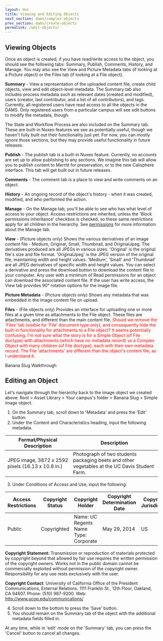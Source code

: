 ```yaml
---
layout: doc
title: Viewing and Editing Objects
next_section: dams/complex-objects
prev_section: dams/create-objects
permalink: /edit-objects/
---
```


## Viewing Objects

Once an object is created, if you have read/write access to the object, you should see the following tabs: Summary, Publish, Comments, History, and Manage. You may also see the View and Picture Metadata tabs (if looking at a Picture object) or the Files tab (if looking at a File object). 

**Summary** - View a representation of the uploaded content file, create child objects, view and edit object-level metadata. The Summary tab also includes process metadata such as relevant dates (created and modified), users (creator, last contributor, and a list of all contributors), and tags. Currently, all registered users have read access to all the objects in the DAMS. Only registered users from a particular campus will see edit buttons to modify the metadata, though. 

<div class="note">The State and Workflow Process are also included on the Summary tab. These are built-in Nuxeo features we see as potentially useful, though we haven't fully built out their functionality just yet. For now, you can mostly ignore those sections, but they may provide useful functionality in future releases.</div>

**Publish** - The publish tab is a built-in Nuxeo feature. Currently, no accounts are set up to allow publishing to any sections. We imagine this tab will allow you to publish content to Merritt for preservation, or to the new Calisphere interface. This tab will get built out in future releases. 

**Comments** - The comment tab is a place to view and write comments on an object. 

**History** - An ongoing record of the object's history - when it was created, modified, and who performed the action. 

**Manage** - On the Manage tab, you'll be able to see who has what level of access to your object. Access restrictions are inherited, unless the 'Block permissions inheritance' checkbox is checked, so these same restrictions apply for all children in the hierarchy. See [permissions]() for more information about the Manage tab. 

**View** - (Picture objects only) Shows the various derivatives of an image content file - Medium, Original, Small, Thumbnail, and OriginalJpeg. The derivatives produced are all JPEGs in various sizes. 'Original' is the original file's size and file format. 'OriginalJpeg' is the JPEG version of the original file, maintaining width and height values. 'Medium', 'Small' and 'Thumbnail' are all JPEG derivatives of specific width and height values. You can select a derivative and press the download button to download the content file to your computer. Any user with a minimum of Read permissions for an object can download the associated content file. If the user has write access, the View tab provides 90° rotation options for the image file. 

**Picture Metadata** - (Picture objects only) Shows any metadata that was embedded in the image content file on upload. 

**Files** - (File objects only) Provides an interface for uploading one or more files at a given time as attachments to the File object. These files are attachments, and different than the main content file. <span style="color: red">Should we remove the 'Files' tab (visible for 'File' document type only), and consequently hide the built-in functionality for attachments to a File object? It seems potentially confusing. I'm not sure what the story is for a Simple Object (of File doctype) with attachments (which have no metadata record) vs a Complex Object with many children (of File doctype), each with their own metadata record. The File 'attachments' are different than the object's content file, as I understand it. </span>

<div class="walkthrough">Banana Slug Walkthrough</div>

## Editing an Object

Let's navigate through the hierarchy back to the image object we created above: Root > Asset Library > Your campus's folder > Banana Slug > Simple image object. 

1. On the Summary tab, scroll down to 'Metadata' and press the 'Edit' button. 
2. Under the Content and Characteristics heading, input the following metadata. 

<table>
  <thead>
    <th class="w-1-3">Format/Physical Description</th>
    <th>Description</th>
  </thead>
  <tr>
    <td>JPEG image, 3872 x 2592 pixels (16.13 x 10.8 in.)</td>
    <td>Photograph of two students packaging beets and other vegetables at the UC Davis Student Farm.</td>
  </tr>
</table>

<ol start="3">
  <li>Under Conditions of Access and Use, input the following:</li>
</ol>

<table>
  <thead>
    <th>Access Restrictions</th>
    <th>Copyright Status</th>
    <th class="w-1-3">Copyright Holder</th>
    <th>Copyright Determination Date</th>
    <th>Copyright Jurisdiction</th>
  </thead>
  <tr>
    <td>Public</td>
    <td>Copyrighted</td>
    <td>
      Name: UC Regents<br>
      Name Type: Corporate
    </td>
    <td>
      May 29, 2014
    </td>
    <td>US</td>
  </tr>
</table>

**Copyright Statement**: Transmission or reproduction of materials protected by copyright beyond that allowed by fair use requires the written permission of the copyright owners. Works not in the public domain cannot be commercially exploited without permission of the copyright owner. Responsibility for any use rests exclusively with the user. 

**Copyright Contact**: University of California Office of the President Communications, External Relations. 1111 Franklin St., 12th Floor, Oakland, CA 94607. Phone: (510) 987-9200. Web: http://www.ucop.edu/communications/

<ol start="4">
  <li>Scroll down to the bottom to press the 'Save' button.</li>
  <li>You should remain on the Summary tab of the object with the additional metadata fields filled in.</li>
</ol>

<div class="note">At any time, while in 'edit' mode on the 'Summary' tab, you can press the 'Cancel' button to cancel all changes.</div>
